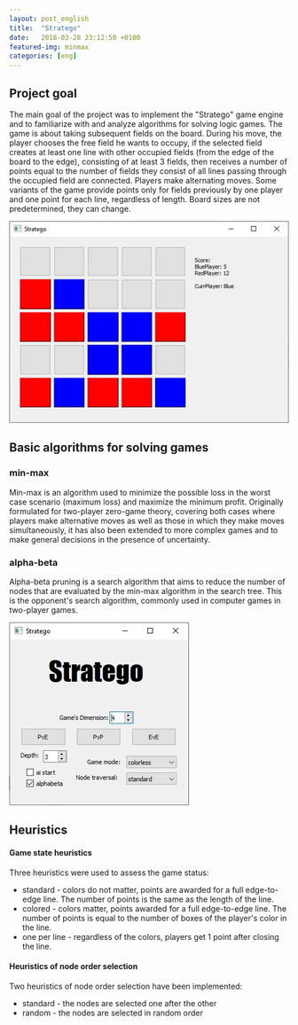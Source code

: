```yaml
---
layout: post_english
title:  "Stratego"
date:   2018-03-28 23:12:50 +0100
featured-img: minmax
categories: [eng]
---
```

## Project goal
The main goal of the project was to implement the "Stratego" game engine and to familiarize with and analyze algorithms for solving logic games.
The game is about taking subsequent fields on the board. During his move, the player chooses the free field he wants to occupy, if the selected field creates at least one line with other occupied fields (from the edge of the board to the edge), consisting of at least 3 fields, then receives a number of points equal to the number of fields they consist of all lines passing through the occupied field are connected. Players make alternating moves. Some variants of the game provide points only for fields previously by one player and one point for each line, regardless of length. Board sizes are not predetermined, they can change.

![](https://raw.githubusercontent.com/jacekbla/jacekbla.github.io/master/assets/img/posts/content/stratego/stratego.jpg)

## Basic algorithms for solving games

### min-max
Min-max is an algorithm used to minimize the possible loss in the worst case scenario (maximum loss) and maximize the minimum profit. Originally formulated for two-player zero-game theory, covering both cases where players make alternative moves as well as those in which they make moves simultaneously, it has also been extended to more complex games and to make general decisions in the presence of uncertainty.

### alpha-beta
Alpha-beta pruning is a search algorithm that aims to reduce the number of nodes that are evaluated by the min-max algorithm in the search tree. This is the opponent's search algorithm, commonly used in computer games in two-player games.

![](https://raw.githubusercontent.com/jacekbla/jacekbla.github.io/master/assets/img/posts/content/stratego/menu.jpg)


## Heuristics

#### Game state heuristics
Three heuristics were used to assess the game status:
- standard - colors do not matter, points are awarded for a full edge-to-edge line. The number of points is the same as the length of the line.
- colored - colors matter, points awarded for a full edge-to-edge line. The number of points is equal to the number of boxes of the player's color in the line.
- one per line - regardless of the colors, players get 1 point after closing the line.

#### Heuristics of node order selection
Two heuristics of node order selection have been implemented:
- standard - the nodes are selected one after the other
- random - the nodes are selected in random order